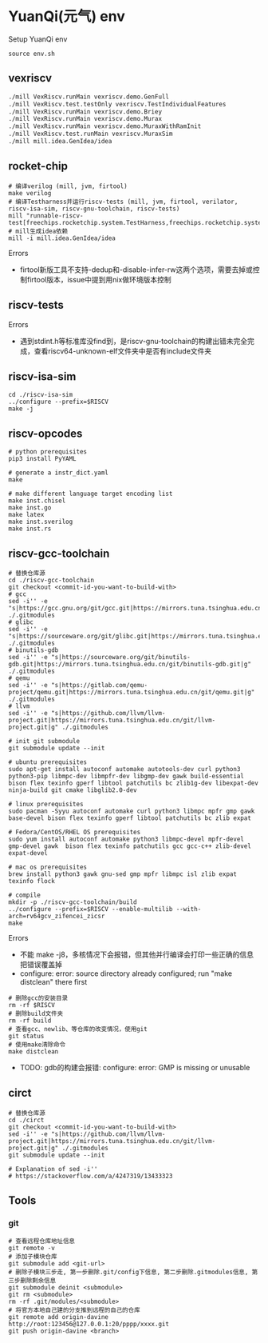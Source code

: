 # YuanQi(元气) env
Setup YuanQi env
```shell
source env.sh
```

## vexriscv
```sh
./mill VexRiscv.runMain vexriscv.demo.GenFull
./mill VexRiscv.test.testOnly vexriscv.TestIndividualFeatures
./mill VexRiscv.runMain vexriscv.demo.Briey
./mill VexRiscv.runMain vexriscv.demo.Murax
./mill VexRiscv.runMain vexriscv.demo.MuraxWithRamInit
./mill VexRiscv.test.runMain vexriscv.MuraxSim
./mill mill.idea.GenIdea/idea
```

## rocket-chip
```shell
# 编译verilog (mill, jvm, firtool)
make verilog
# 编译Testharness并运行riscv-tests (mill, jvm, firtool, verilator, riscv-isa-sim, riscv-gnu-toolchain, riscv-tests)
mill "runnable-riscv-test[freechips.rocketchip.system.TestHarness,freechips.rocketchip.system.DefaultConfig,_,_].run"
# mill生成idea依赖
mill -i mill.idea.GenIdea/idea
```
Errors
* firtool新版工具不支持-dedup和-disable-infer-rw这两个选项，需要去掉或控制firtool版本，issue中提到用nix做环境版本控制

## riscv-tests
Errors
* 遇到stdint.h等标准库没find到，是riscv-gnu-toolchain的构建出错未完全完成，查看riscv64-unknown-elf文件夹中是否有include文件夹


## riscv-isa-sim
```shell
cd ./riscv-isa-sim
../configure --prefix=$RISCV 
make -j
```

## riscv-opcodes
```shell
# python prerequisites
pip3 install PyYAML

# generate a instr_dict.yaml
make

# make different language target encoding list
make inst.chisel
make inst.go 
make latex
make inst.sverilog
make inst.rs
```

## riscv-gcc-toolchain
```shell
# 替换仓库源
cd ./riscv-gcc-toolchain
git checkout <commit-id-you-want-to-build-with>
# gcc
sed -i'' -e "s|https://gcc.gnu.org/git/gcc.git|https://mirrors.tuna.tsinghua.edu.cn/git/gcc.git|g" ./.gitmodules
# glibc
sed -i'' -e "s|https://sourceware.org/git/glibc.git|https://mirrors.tuna.tsinghua.edu.cn/git/glibc.git|g" ./.gitmodules
# binutils-gdb
sed -i'' -e "s|https://sourceware.org/git/binutils-gdb.git|https://mirrors.tuna.tsinghua.edu.cn/git/binutils-gdb.git|g" ./.gitmodules
# qemu
sed -i'' -e "s|https://gitlab.com/qemu-project/qemu.git|https://mirrors.tuna.tsinghua.edu.cn/git/qemu.git|g" ./.gitmodules
# llvm
sed -i'' -e "s|https://github.com/llvm/llvm-project.git|https://mirrors.tuna.tsinghua.edu.cn/git/llvm-project.git|g" ./.gitmodules

# init git submodule
git submodule update --init

# ubuntu prerequisites
sudo apt-get install autoconf automake autotools-dev curl python3 python3-pip libmpc-dev libmpfr-dev libgmp-dev gawk build-essential bison flex texinfo gperf libtool patchutils bc zlib1g-dev libexpat-dev ninja-build git cmake libglib2.0-dev

# linux prerequisites
sudo pacman -Syyu autoconf automake curl python3 libmpc mpfr gmp gawk base-devel bison flex texinfo gperf libtool patchutils bc zlib expat

# Fedora/CentOS/RHEL OS prerequisites
sudo yum install autoconf automake python3 libmpc-devel mpfr-devel gmp-devel gawk  bison flex texinfo patchutils gcc gcc-c++ zlib-devel expat-devel

# mac os prerequisites
brew install python3 gawk gnu-sed gmp mpfr libmpc isl zlib expat texinfo flock

# compile
mkdir -p ./riscv-gcc-toolchain/build 
../configure --prefix=$RISCV --enable-multilib --with-arch=rv64gcv_zifencei_zicsr
make

```
Errors
* 不能 make -j8，多核情况下会报错，但其他并行编译会打印一些正确的信息把错误覆盖掉
* configure: error: source directory already configured; run "make distclean" there first
```shell
# 删除gcc的安装目录
rm -rf $RISCV 
# 删除build文件夹
rm -rf build 
# 查看gcc、newlib、等仓库的改变情况，使用git
git status
# 使用make清除命令
make distclean
```
* TODO: gdb的构建会报错: configure: error: GMP is missing or unusable

## circt
```shell
# 替换仓库源
cd ./circt
git checkout <commit-id-you-want-to-build-with>
sed -i'' -e "s|https://github.com/llvm/llvm-project.git|https://mirrors.tuna.tsinghua.edu.cn/git/llvm-project.git|g" ./.gitmodules
git submodule update --init

# Explanation of sed -i''
# https://stackoverflow.com/a/4247319/13433323
```

## Tools
### git
```shell
# 查看远程仓库地址信息
git remote -v
# 添加子模块仓库
git submodule add <git-url>
# 删除子模块三步走, 第一步删除.git/config下信息, 第二步删除.gitmodules信息, 第三步删除剩余信息
git submodule deinit <submodule>
git rm <submodule>
rm -rf .git/modules/<submodule>
# 将官方本地自己建的分支推到远程的自己的仓库
git remote add origin-davine http://root:123456@127.0.0.1:20/pppp/xxxx.git
git push origin-davine <branch>
```









